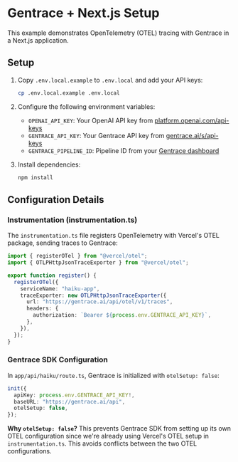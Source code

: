 # Gentrace + Next.js Setup

This example demonstrates OpenTelemetry (OTEL) tracing with Gentrace in a Next.js application.

## Setup

1. Copy `.env.local.example` to `.env.local` and add your API keys:

   ```bash
   cp .env.local.example .env.local
   ```

2. Configure the following environment variables:

   - `OPENAI_API_KEY`: Your OpenAI API key from [platform.openai.com/api-keys](https://platform.openai.com/api-keys)
   - `GENTRACE_API_KEY`: Your Gentrace API key from [gentrace.ai/s/api-keys](https://gentrace.ai/s/api-keys)
   - `GENTRACE_PIPELINE_ID`: Pipeline ID from your [Gentrace dashboard](https://gentrace.ai/t/)

3. Install dependencies:
   ```bash
   npm install
   ```

## Configuration Details

### Instrumentation (instrumentation.ts)

The `instrumentation.ts` file registers OpenTelemetry with Vercel's OTEL package, sending traces to Gentrace:

```typescript
import { registerOTel } from "@vercel/otel";
import { OTLPHttpJsonTraceExporter } from "@vercel/otel";

export function register() {
  registerOTel({
    serviceName: "haiku-app",
    traceExporter: new OTLPHttpJsonTraceExporter({
      url: "https://gentrace.ai/api/otel/v1/traces",
      headers: {
        authorization: `Bearer ${process.env.GENTRACE_API_KEY}`,
      },
    }),
  });
}
```

### Gentrace SDK Configuration

In `app/api/haiku/route.ts`, Gentrace is initialized with `otelSetup: false`:

```typescript
init({
  apiKey: process.env.GENTRACE_API_KEY!,
  baseURL: "https://gentrace.ai/api",
  otelSetup: false,
});
```

**Why `otelSetup: false`?** This prevents Gentrace SDK from setting up its own OTEL configuration since we're already using Vercel's OTEL setup in `instrumentation.ts`. This avoids conflicts between the two OTEL configurations.
